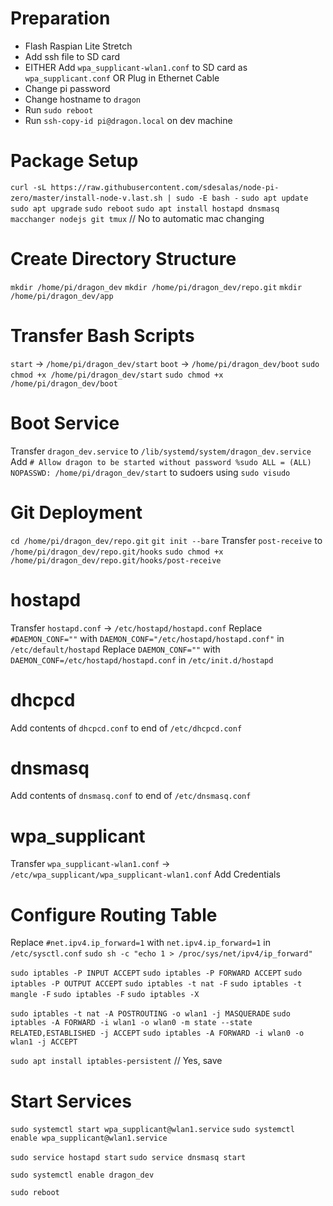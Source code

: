 # Preparation
  - Flash Raspian Lite Stretch
  - Add ssh file to SD card
  - EITHER Add `wpa_supplicant-wlan1.conf` to SD card as `wpa_supplicant.conf`
    OR Plug in Ethernet Cable
  - Change pi password
  - Change hostname to `dragon`
  - Run `sudo reboot`
  - Run `ssh-copy-id pi@dragon.local` on dev machine

# Package Setup
  `curl -sL https://raw.githubusercontent.com/sdesalas/node-pi-zero/master/install-node-v.last.sh | sudo -E bash -`
  `sudo apt update`
  `sudo apt upgrade`
  `sudo reboot`
  `sudo apt install hostapd dnsmasq macchanger nodejs git tmux` // No to automatic mac changing

# Create Directory Structure
  `mkdir /home/pi/dragon_dev`
  `mkdir /home/pi/dragon_dev/repo.git`
  `mkdir /home/pi/dragon_dev/app`

# Transfer Bash Scripts
  `start` -> `/home/pi/dragon_dev/start`
  `boot` -> `/home/pi/dragon_dev/boot`
  `sudo chmod +x /home/pi/dragon_dev/start`
  `sudo chmod +x /home/pi/dragon_dev/boot`

# Boot Service
  Transfer `dragon_dev.service` to `/lib/systemd/system/dragon_dev.service`
  Add `# Allow dragon to be started without password
       %sudo ALL = (ALL) NOPASSWD: /home/pi/dragon_dev/start` to sudoers using `sudo visudo`

# Git Deployment
  `cd /home/pi/dragon_dev/repo.git`
  `git init --bare`
  Transfer `post-receive` to `/home/pi/dragon_dev/repo.git/hooks`
  `sudo chmod +x /home/pi/dragon_dev/repo.git/hooks/post-receive`

# hostapd
  Transfer `hostapd.conf` -> `/etc/hostapd/hostapd.conf`
  Replace `#DAEMON_CONF=""` with `DAEMON_CONF="/etc/hostapd/hostapd.conf"` in `/etc/default/hostapd`
  Replace `DAEMON_CONF=""` with `DAEMON_CONF=/etc/hostapd/hostapd.conf` in `/etc/init.d/hostapd`

# dhcpcd
  Add contents of `dhcpcd.conf` to end of `/etc/dhcpcd.conf`

# dnsmasq
  Add contents of `dnsmasq.conf` to end of `/etc/dnsmasq.conf`

# wpa_supplicant
  Transfer `wpa_supplicant-wlan1.conf` -> `/etc/wpa_supplicant/wpa_supplicant-wlan1.conf`
  Add Credentials

# Configure Routing Table
  Replace `#net.ipv4.ip_forward=1` with `net.ipv4.ip_forward=1` in `/etc/sysctl.conf`
  `sudo sh -c "echo 1 > /proc/sys/net/ipv4/ip_forward"`

  `sudo iptables -P INPUT ACCEPT`
  `sudo iptables -P FORWARD ACCEPT`
  `sudo iptables -P OUTPUT ACCEPT`
  `sudo iptables -t nat -F`
  `sudo iptables -t mangle -F`
  `sudo iptables -F`
  `sudo iptables -X`

  `sudo iptables -t nat -A POSTROUTING -o wlan1 -j MASQUERADE`
  `sudo iptables -A FORWARD -i wlan1 -o wlan0 -m state --state RELATED,ESTABLISHED -j ACCEPT`
  `sudo iptables -A FORWARD -i wlan0 -o wlan1 -j ACCEPT`

  `sudo apt install iptables-persistent` // Yes, save

# Start Services
  `sudo systemctl start wpa_supplicant@wlan1.service`
  `sudo systemctl enable wpa_supplicant@wlan1.service`

  `sudo service hostapd start`
  `sudo service dnsmasq start`

  `sudo systemctl enable dragon_dev`

  `sudo reboot`
